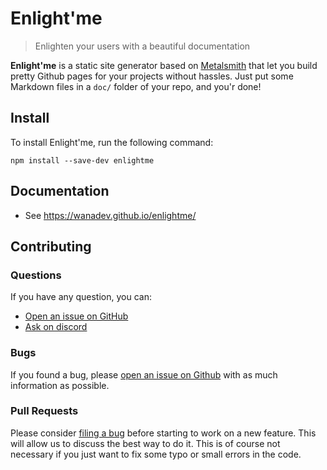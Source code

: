 # Enlight'me

> Enlighten your users with a beautiful documentation

**Enlight'me** is a static site generator based on [Metalsmith][] that let you
build pretty Github pages for your projects without hassles. Just put some Markdown
files in a `doc/` folder of your repo, and you'r done!


[Metalsmith]: http://www.metalsmith.io/


## Install

To install Enlight'me, run the following command:

    npm install --save-dev enlightme


## Documentation

* See https://wanadev.github.io/enlightme/


## Contributing

### Questions

If you have any question, you can:

* [Open an issue on GitHub][gh-issue]
* [Ask on discord][discord]

### Bugs

If you found a bug, please [open an issue on Github][gh-issue] with as much information as possible.

### Pull Requests

Please consider [filing a bug][gh-issue] before starting to work on a new feature. This will allow us to discuss the best way to do it. This is of course not necessary if you just want to fix some typo or small errors in the code.

[gh-issue]: https://github.com/wanadev/enlightme/issues
[discord]: https://discord.gg/BmUkEdMuFp


